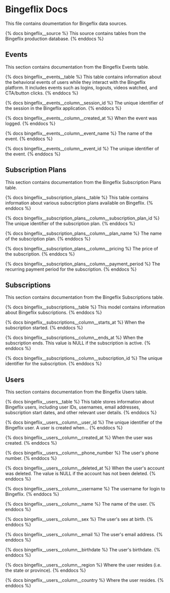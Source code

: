 # Bingeflix Docs
This file contains doumentation for Bingeflix data sources.

{% docs bingeflix__source %}
This source contains tables from the Bingeflix production database.
{% enddocs %}


## Events
This section contains documentation from the Bingeflix Events table.

{% docs bingeflix__events__table %}
This table contains information about the behavioral events of users while they interact with the Bingeflix platform. It includes events such as logins, logouts, videos watched, and CTA/button clicks.
{% enddocs %}

{% docs bingeflix__events__column__session_id %}
The unique identifier of the session in the Bingeflix application.
{% enddocs %}

{% docs bingeflix__events__column__created_at %}
When the event was logged.
{% enddocs %}

{% docs bingeflix__events__column__event_name %}
The name of the event.
{% enddocs %}

{% docs bingeflix__events__column__event_id %}
The unique identifier of the event.
{% enddocs %}


## Subscription Plans
This section contains documentation from the Bingeflix Subscription Plans table.

{% docs bingeflix__subscription_plans__table %}
This table contains information about various subscription plans available on Bingeflix.
{% enddocs %}

{% docs bingeflix__subscription_plans__column__subscription_plan_id %}
The unique identifier of the subscription plan.
{% enddocs %}

{% docs bingeflix__subscription_plans__column__plan_name %}
The name of the subscription plan.
{% enddocs %}

{% docs bingeflix__subscription_plans__column__pricing %}
The price of the subscription.
{% enddocs %}

{% docs bingeflix__subscription_plans__column__payment_period %}
The recurring payment period for the subscription.
{% enddocs %}


## Subscriptions
This section contains documentation from the Bingeflix Subscriptions table.

{% docs bingeflix__subscriptions__table %}
This model contains information about Bingeflix subscriptions.
{% enddocs %}

{% docs bingeflix__subscriptions__column__starts_at %}
When the subscription started.
{% enddocs %}

{% docs bingeflix__subscriptions__column__ends_at %}
When the subscription ends. This value is NULL if the subscription is active.
{% enddocs %}

{% docs bingeflix__subscriptions__column__subscription_id %}
The unique identifier for the subscription.
{% enddocs %}

## Users
This section contains documentation from the Bingeflix Users table.

{% docs bingeflix__users__table %}
This table stores information about Bingeflix users, including user IDs, usernames, email addresses, subscription start dates, and other relevant user details.
{% enddocs %}

{% docs bingeflix__users__column__user_id %}
The unique identifier of the Bingeflix user. A user is created when...
{% enddocs %}

{% docs bingeflix__users__column__created_at %}
When the user was created.
{% enddocs %}

{% docs bingeflix__users__column__phone_number %}
The user's phone number.
{% enddocs %}

{% docs bingeflix__users__column__deleted_at %}
When the user's account was deleted. The value is NULL if the account has not been deleted.
{% enddocs %}

{% docs bingeflix__users__column__username %}
The username for login to Bingeflix.
{% enddocs %}

{% docs bingeflix__users__column__name %}
The name of the user.
{% enddocs %}

{% docs bingeflix__users__column__sex %}
The user's sex at birth.
{% enddocs %}

{% docs bingeflix__users__column__email %}
The user's email address.
{% enddocs %}

{% docs bingeflix__users__column__birthdate %}
The user's birthdate.
{% enddocs %}

{% docs bingeflix__users__column__region %}
Where the user resides (i.e. the state or province).
{% enddocs %}

{% docs bingeflix__users__column__country %}
Where the user resides.
{% enddocs %}
